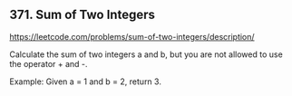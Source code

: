 ## 371. Sum of Two Integers

https://leetcode.com/problems/sum-of-two-integers/description/

Calculate the sum of two integers a and b, but you are not allowed to use the operator + and -.

Example:
Given a = 1 and b = 2, return 3.

